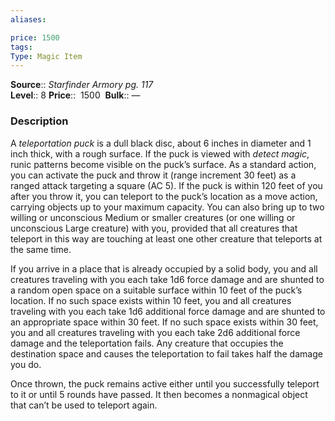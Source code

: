 ```yaml
---
aliases: 

price: 1500
tags: 
Type: Magic Item
---
```

**Source**:: _Starfinder Armory pg. 117_  
**Level**:: 8
**Price**::  1500 
**Bulk**:: —

### Description

A _teleportation puck_ is a dull black disc, about 6 inches in diameter and 1 inch thick, with a rough surface. If the puck is viewed with _detect magic_, runic patterns become visible on the puck’s surface. As a standard action, you can activate the puck and throw it (range increment 30 feet) as a ranged attack targeting a square (AC 5). If the puck is within 120 feet of you after you throw it, you can teleport to the puck’s location as a move action, carrying objects up to your maximum capacity. You can also bring up to two willing or unconscious Medium or smaller creatures (or one willing or unconscious Large creature) with you, provided that all creatures that teleport in this way are touching at least one other creature that teleports at the same time.  
  
If you arrive in a place that is already occupied by a solid body, you and all creatures traveling with you each take 1d6 force damage and are shunted to a random open space on a suitable surface within 10 feet of the puck’s location. If no such space exists within 10 feet, you and all creatures traveling with you each take 1d6 additional force damage and are shunted to an appropriate space within 30 feet. If no such space exists within 30 feet, you and all creatures traveling with you each take 2d6 additional force damage and the teleportation fails. Any creature that occupies the destination space and causes the teleportation to fail takes half the damage you do.  
  
Once thrown, the puck remains active either until you successfully teleport to it or until 5 rounds have passed. It then becomes a nonmagical object that can’t be used to teleport again.
